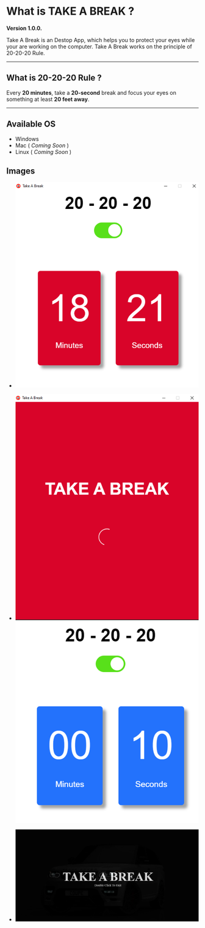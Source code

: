 # What is TAKE A BREAK ?

**Version 1.0.0.**

Take A Break is an Destop App,
which helps you to protect your eyes while your are working on the computer.
Take A Break works on the principle of 20-20-20 Rule.
____
## What is 20-20-20 Rule ?

 Every __20 minutes__, take a __20-second__ break and focus your eyes on something at least __20 feet away__.
____
## Available OS

* Windows 
* Mac ( *Coming Soon* )
* Linux ( *Coming Soon* )

## Images

* !["Couner"](/images/counter.png)
* !["LOADER "](/images/loader.png)![](/images/Rest.png)

* ![](/images/Notification.png)
